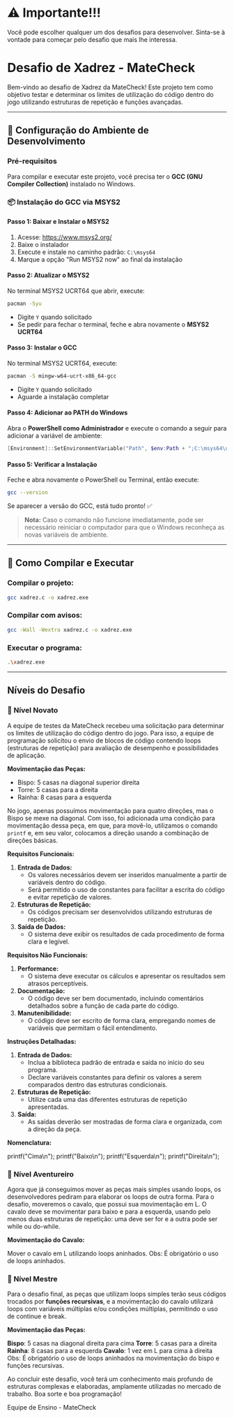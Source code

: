# ⚠️ Importante!!!
Você pode escolher qualquer um dos desafios para desenvolver. Sinta-se à vontade para começar pelo desafio que mais lhe interessa.

# Desafio de Xadrez - MateCheck

Bem-vindo ao desafio de Xadrez da MateCheck! Este projeto tem como objetivo testar e determinar os limites de utilização do código dentro do jogo utilizando estruturas de repetição e funções avançadas.

---

## 🔧 Configuração do Ambiente de Desenvolvimento

### Pré-requisitos
Para compilar e executar este projeto, você precisa ter o **GCC (GNU Compiler Collection)** instalado no Windows.

### 📦 Instalação do GCC via MSYS2

#### **Passo 1: Baixar e Instalar o MSYS2**
1. Acesse: https://www.msys2.org/
2. Baixe o instalador
3. Execute e instale no caminho padrão: `C:\msys64`
4. Marque a opção "Run MSYS2 now" ao final da instalação

#### **Passo 2: Atualizar o MSYS2**
No terminal MSYS2 UCRT64 que abrir, execute:
```bash
pacman -Syu
```
- Digite `Y` quando solicitado
- Se pedir para fechar o terminal, feche e abra novamente o **MSYS2 UCRT64**

#### **Passo 3: Instalar o GCC**
No terminal MSYS2 UCRT64, execute:
```bash
pacman -S mingw-w64-ucrt-x86_64-gcc
```
- Digite `Y` quando solicitado
- Aguarde a instalação completar

#### **Passo 4: Adicionar ao PATH do Windows**
Abra o **PowerShell como Administrador** e execute o comando a seguir para adicionar a variável de ambiente:
```powershell
[Environment]::SetEnvironmentVariable("Path", $env:Path + ";C:\msys64\ucrt64\bin", [EnvironmentVariableTarget]::Machine)
```

#### **Passo 5: Verificar a Instalação**
Feche e abra novamente o PowerShell ou Terminal, então execute:
```bash
gcc --version
```
Se aparecer a versão do GCC, está tudo pronto! ✅

> **Nota:** Caso o comando não funcione imediatamente, pode ser necessário reiniciar o computador para que o Windows reconheça as novas variáveis de ambiente.

---

## 🚀 Como Compilar e Executar

### Compilar o projeto:
```bash
gcc xadrez.c -o xadrez.exe
```

### Compilar com avisos:
```bash
gcc -Wall -Wextra xadrez.c -o xadrez.exe
```

### Executar o programa:
```bash
.\xadrez.exe
```

---

## Níveis do Desafio

### 🏅 Nível Novato

A equipe de testes da MateCheck recebeu uma solicitação para determinar os limites de utilização do código dentro do jogo. Para isso, a equipe de programação solicitou o envio de blocos de código contendo loops (estruturas de repetição) para avaliação de desempenho e possibilidades de aplicação.

**Movimentação das Peças:**
- Bispo: 5 casas na diagonal superior direita
- Torre: 5 casas para a direita
- Rainha: 8 casas para a esquerda

No jogo, apenas possuímos movimentação para quatro direções, mas o Bispo se mexe na diagonal. Com isso, foi adicionada uma condição para movimentação dessa peça, em que, para movê-lo, utilizamos o comando `printf` e, em seu valor, colocamos a direção usando a combinação de direções básicas. 

**Requisitos Funcionais:**
1. **Entrada de Dados:**
   - Os valores necessários devem ser inseridos manualmente a partir de variáveis dentro do código.
   - Será permitido o uso de constantes para facilitar a escrita do código e evitar repetição de valores.
2. **Estruturas de Repetição:**
   - Os códigos precisam ser desenvolvidos utilizando estruturas de repetição.
3. **Saída de Dados:**
   - O sistema deve exibir os resultados de cada procedimento de forma clara e legível.

**Requisitos Não Funcionais:**
1. **Performance:**
   - O sistema deve executar os cálculos e apresentar os resultados sem atrasos perceptíveis.
2. **Documentação:**
   - O código deve ser bem documentado, incluindo comentários detalhados sobre a função de cada parte do código.
3. **Manutenibilidade:**
   - O código deve ser escrito de forma clara, empregando nomes de variáveis que permitam o fácil entendimento.

**Instruções Detalhadas:**
1. **Entrada de Dados:**
   - Inclua a biblioteca padrão de entrada e saída no início do seu programa.
   - Declare variáveis constantes para definir os valores a serem comparados dentro das estruturas condicionais.
2. **Estruturas de Repetição:**
   - Utilize cada uma das diferentes estruturas de repetição apresentadas.
3. **Saída:**
   - As saídas deverão ser mostradas de forma clara e organizada, com a direção da peça.

**Nomenclatura:**

printf("Cima\n");
printf("Baixo\n");
printf("Esquerda\n");
printf("Direita\n");

### 🏅 Nível Aventureiro
Agora que já conseguimos mover as peças mais simples usando loops, os desenvolvedores pediram para elaborar os loops de outra forma. Para o desafio, moveremos o cavalo, que possui sua movimentação em L. O cavalo deve se movimentar para baixo e para a esquerda, usando pelo menos duas estruturas de repetição: uma deve ser for e a outra pode ser while ou do-while.

**Movimentação do Cavalo:**

Mover o cavalo em L utilizando loops aninhados.
Obs: É obrigatório o uso de loops aninhados.

### 🥇 Nível Mestre
Para o desafio final, as peças que utilizam loops simples terão seus códigos trocados por **funções recursivas**, e a movimentação do cavalo utilizará loops com variáveis múltiplas e/ou condições múltiplas, permitindo o uso de continue e break.

**Movimentação das Peças:**

**Bispo**: 5 casas na diagonal direita para cima
**Torre**: 5 casas para a direita
**Rainha**: 8 casas para a esquerda
**Cavalo**: 1 vez em L para cima à direita
Obs: É obrigatório o uso de loops aninhados na movimentação do bispo e funções recursivas.

Ao concluir este desafio, você terá um conhecimento mais profundo de estruturas complexas e elaboradas, amplamente utilizadas no mercado de trabalho. Boa sorte e boa programação!

Equipe de Ensino - MateCheck
